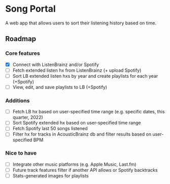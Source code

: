 # Song Portal

A web app that allows users to sort their listening history based on time.

## Roadmap

### Core features

- [x] Connect with ListenBrainz and/or Spotify
- [ ] Fetch extended listen hx from ListenBrainz (+ upload Spotify)
- [ ] Sort LB extended listen hxs by year and create playlists for each year (+Spotify)
- [ ] View, edit, and save playlists to LB (+Spotify)

### Additions

- [ ] Fetch LB hx based on user-specified time range (e.g. specific dates, this quarter, 2022)
- [ ] Sort Spotify extended hx based on user-specified time range
- [ ] Fetch Spotify last 50 songs listened
- [ ] Filter hx for tracks in AcousticBrainz db and filter results based on user-specified BPM

### Nice to have

- [ ] Integrate other music platforms (e.g. Apple Music, Last.fm)
- [ ] Future track features filter if another API allows or Spotify backtracks
- [ ] Stats-generated images for playlists
